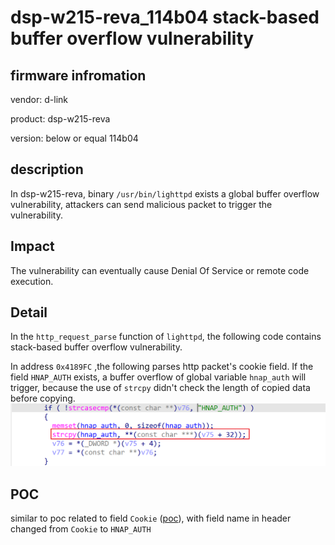 # dsp-w215-reva_114b04 stack-based buffer overflow vulnerability
## firmware infromation
vendor: d-link

product: dsp-w215-reva

version: below or equal 114b04

## description

In dsp-w215-reva, binary `/usr/bin/lighttpd` exists a global buffer overflow vulnerability, attackers can send malicious packet to trigger the vulnerability.

## Impact

The vulnerability can eventually cause Denial Of Service or remote code execution.

## Detail

In the `http_request_parse` function of `lighttpd`, the following code contains stack-based buffer overflow vulnerability.

In address `0x4189FC` ,the following parses http packet's cookie field. If the field `HNAP_AUTH` exists, a buffer overflow of global variable `hnap_auth` will trigger, because the use of `strcpy` didn't check the length of copied data before copying.
![soapaction](image.png)

## POC
similar to poc related to field `Cookie` ([poc](../1/poc)), with field name in header changed from `Cookie` to `HNAP_AUTH`

